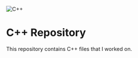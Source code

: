 ![C++](https://img.shields.io/badge/c++-%2300599C.svg?style=for-the-badge&logo=c%2B%2B&logoColor=white)

# C++ Repository

This repository contains C++ files that I worked on.
